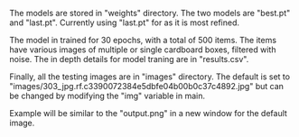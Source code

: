 The models are stored in "weights" directory. The two models are "best.pt" and "last.pt". Currently using "last.pt"
for as it is most refined. 

The model in trained for 30 epochs, with a total of 500 items. The items have various images of multiple or single
cardboard boxes, filtered with noise. The in depth details for model traning are in "results.csv".

Finally, all the testing images are in "images" directory. The default is set to "images/303_jpg.rf.c3390072384e5dbfe04b00b0c37c4892.jpg"
but can be changed by modifying the "img" variable in main.

Example will be similar to the "output.png" in a new window for the default image.
